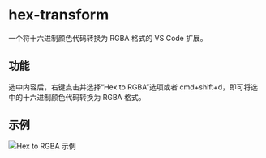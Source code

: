 # hex-transform

一个将十六进制颜色代码转换为 RGBA 格式的 VS Code 扩展。

## 功能

选中内容后，右键点击并选择“Hex to RGBA”选项或者 cmd+shift+d，即可将选中的十六进制颜色代码转换为 RGBA 格式。

## 示例

![Hex to RGBA 示例](https://cdn.jsdelivr.net/gh/GrapeWell/-/use.gif)
